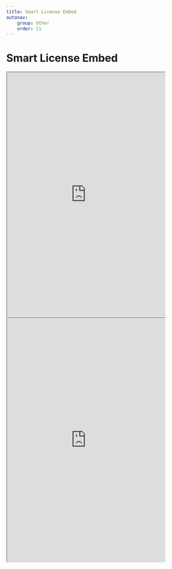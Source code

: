 ```yaml
---
title: Smart License Embed
autonav:
    group: Other
    order: 11
---
```


# Smart License Embed

<iframe width="420" height="650" src="https://app.blockwell.ai/embed/dumbapp/5exn1p"></iframe>

<iframe width="420" height="650" src="https://app.blockwell.ai/embed/dumbapp/5exn1p?value=3"></iframe>
